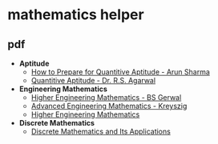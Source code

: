 # mathematics helper

## pdf
- **Aptitude**
  - [How to Prepare for Quantitive Aptitude - Arun Sharma]()
  - [Quantitive Aptitude - Dr. R.S. Agarwal]()
- **Engineering Mathematics**
  - [Higher Engineering Mathematics - BS Gerwal]()
  - [Advanced Engineering Mathematics - Kreyszig](./pdf/engineering-mathematics/arquivo38_1.pdf)
  - [Higher Engineering Mathematics](./pdf/engineering-mathematics/Higher%20Engineering%20Mathematics.pdf)
- **Discrete Mathematics**
  - [Discrete Mathematics and Its Applications](./pdf/discrete-mathematics/Rosen_Discrete_Mathematics_and_Its_Applications_7th_Edition.pdf)